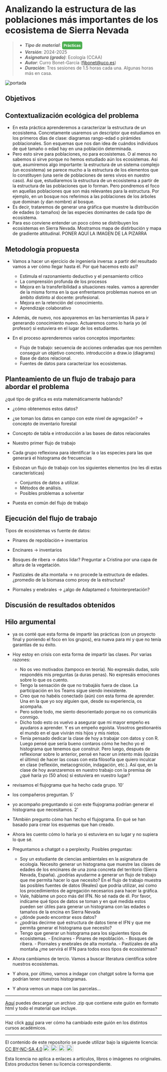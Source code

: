 # Analizando la estructura de las poblaciones más importantes de los ecosistema de Sierra Nevada

> + **_Tipo de material_**: <span style="display: inline-block; font-size: 12px; color: white; background-color: #4caf50; border-radius: 5px; padding: 5px; font-weight: bold;"> Prácticas</span> 
> + **_Versión_**: 2024-2025
> + **_Asignatura (grado)_**: Ecología (CCAA)
> + **_Autor_**: Curro Bonet-García (fjbonet@uco.es)
> + **_Duración_**: Tres sesiones de 1.5 horas cada una. Algunas horas más en casa. 

![portada](https://raw.githubusercontent.com/aprendiendo-cosas/P_estructura_pobs_ecologia_CCAA/refs/tags/main/imagenes/portada.png)




## Objetivos 







## Contextualización ecológica del problema

- En esta práctica aprenderemos a caracterizar la estructura de un ecosistema. Concretamente usaremos un descriptor que estudiamos en los primeros días de clase: diagramas rango-edad o pirámides poblacionales. Son esquemas que nos dan idea de cuándos individuos de qué tamaño o edad hay en una población determinada. 
- Pero esto sirve para poblaciones, no para ecosistemas. O al menos no sabemos si sirve porque no hemos estudiado aún los ecosistemas. Así que, asumiremos algo importante: la estructura de un sistema complejo (un ecosistema) se parece mucho a la estructura de los elementos que lo constituyen (una serie de poblaciones de seres vivos en nuestro caso). Así que, estudiaremos la estructura de un ecosistema a partir de la estructura de las poblaciones que lo forman. Pero pondremos el foco en aquellas poblaciones que son más relevantes para la estructura. Por ejemplo, en un bosque nos referimos a las poblaciones de los árboles que dominan (y dan nombre) al bosque. 
- Es decir, trataremos de generar una gráfica que muestre la distribución de edades (o tamaños) de las especies dominantes de cada tipo de ecosistema. 
- Para eso conviene entender un poco cómo se distribuyen los ecosistemas en Sierra Nevada. Mostramos mapa de distirbución y mapa de gradiente altitudinal. PONER AQUÍ LA IMAGEN DE LA PIZARRA


## Metodología propuesta
- Vamos a hacer un ejercicio de ingeniería inversa: a partir del resultado vamos a ver cómo llegar hasta él. Por qué hacemos esto así?
  - Estimula el razonamiento deductivo y el pensamiento crítico
  - La comprensión profunda de los procesos
  - Mejora en la transferibilidad a situaciones reales. vamos a aprender de la misma forma en la que enfrentamos problemas nuevos en un ámbito distinto al docente: profesional.
  - Mejora en la retención del conocimiento.
  - Aprendizaje colaborativo

- Además, de nuevo, nos apoyaremos en las herramientas IA para ir generando conocimiento nuevo. Actuaremos como lo haría yo (el profesor) si estuviera en el lugar de los estudiantes.
- En el proceso aprenderemos varios conceptos importantes:
  - Flujo de trabajo: secuencia de acciones ordenadas que nos permiten conseguir un objetivo concreto. introducción a draw.io (diagrams)
  - Base de datos relacional.
  - Fuentes de datos para caracterizar los ecosistemas.



## Planteamiento de un flujo de trabajo para abordar el problema

¿qué tipo de gráfica es esta matemáticamente hablando? 

- ¿cómo obtenemos estos datos?
- ¿se toman los datos en campo con este nivel de agregación? -> concepto de inventario forestal
- Concepto de tabla e introducción a las bases de datos relacionales
- Nuestro primer flujo de trabajo

- Cada grupo reflexiona para identificar la o las especies para las que generará el histograma de frecuencias
- Esbozan un flujo de trabajo con los siguientes elementos (no les di estas características)
  - Conjuntos de datos a utilizar.
  - Métodos de análisis.
  - Posibles problemas a solventar

- Puesta en común del flujo de trabajo
## Ejecución del flujo de trabajo
Tipos de ecosistemas vs fuente de datos:

- Pinares de repoblación-> inventarios

- Encinares -> inventarios

- Bosques de ribera -> datos lidar? Preguntar a Cristina por una capa de altura de la vegetación.

- Pastizales de alta montaña -> no procede la estructura de edades. ¿promedio de la biomasa como proxy de la estructura?

- Piornales y enebrales -> ¿algo de Adaptamed o fotointerpretación?








## Discusión de resultados obtenidos



## Hilo argumental

- ya os conté que esta forma de impartir las prácticas (con un proyecto final y poniendo el foco en los grupos), era nueva para mí y que no tenía garantías de su éxito.
- Hoy estoy en crisis con esta forma de impartir las clases. Por varias razones:
  - No os veo motivados (tampoco en teoría). No expresáis dudas, solo respondéis mis preguntas (a duras penas). No expresáis emociones sobre lo que os cuento. 
  - Tengo la sensación de que no trabajáis fuera de clase. La participación en los Teams sigue siendo inexistente. 
  - Creo que no habéis conectado (aún) con esta forma de aprender. Una en la que yo soy alguien que, desde su experiencia, os acompaña.
  - Pero sobre todo, me siento desorientado porque no os comunicáis conmigo. 
  - Dicho todo esto os vuelvo a asegurar que mi mayor empeño es ayudaros a aprender. Y es un empeño egoísta. Vosotros gestionaréis el mundo en el que vivirán mis hijos y mis nietos.
  - Tenía pensado dedicar la clase de hoy a trabajar con datos y con R. Luego pensé que sería bueno contaros cómo he hecho yo el histograma que tenemos que construir. Pero luego, después de reflexionar sobre lo anterior, pensé en hacer un intento más (quizás el último) de hacer las cosas con esta filosofía que quiero inculcar en clase (reflexión, metacognición, indagación, etc.). Así que, en la clase de hoy avanzaremos en nuestro trabajo con la premisa de ¿qué haría yo (50 años) si estuviera en vuestro lugar?

- revisamos el flujograma que ha hecho cada grupo. 10'
- los compañeros preguntan. 5'
- yo acompaño preguntando si con este flujograma podrían generar el histograma que necesitamos. 2'
- TAmbién pregunto cómo han hecho el flujograma. En qué se han basado para crear los esquemas que han creado. 
- Ahora les cuento cómo lo haría yo si estuviera en su lugar y no supiera lo que sé. 
- Preguntamos a chatgpt o a perplexity. Posibles preguntas:
  - Soy un estudiante de ciencias ambientales en la asignatura de ecología. Necesito generar un histograma que muestre las clases de edades de los encinares de una zona concreta del territorio (Sierra Nevada, España).  ¿podrías ayudarme a generar un flujo de trabajo que me permita hacer lo que necesito? En el flujo de trabajo muestra las posibles fuentes de datos (Reales) que podría utilizar, así como los procedimientos de agregación necesarios para hacer la gráfica.
  - Vale, háblame un poco más del IFN. No sé nada de él. Por favor, indícame qué tipos de datos se toman y en qué medida estos pueden ser útiles para generar un histograma con las edades o tamaños de la encina en Sierra Nevada
  - ¿dónde puedo encontrar esos datos?
  - ¿podrías decirme qué estructura de datos tiene el IFN y que me permita generar el histograma que necesito?
  - Tengo que generar un histograma para los siguientes tipos de ecosistemas.  - Encinares - Pinares de repoblación. - Bosques de ribera. - Piornales y enebrales de alta montaña. - Pastizales de alta montaña ¿me servirá el IFN para todos esos tipos de ecosistemas?

- Ahora cambiamos de tercio. Vamos a buscar literatura científica sobre nuestros ecosistemas.
- Y ahora, por último, vamos a indagar con chatgpt sobre la forma que podrían tener nuestros histogramas.
- Y ahora vemos un mapa con las parcelas...




****

[Aquí](https://github.com/aprendiendo-cosas/P_estructura_pobs_ecologia_CCAA/archive/refs/tags/2024_2025.zip) puedes descargar un archivo .zip que contiene este guión en formato html y todo el material que incluye.

****

Haz click [aquí](https://github.com/aprendiendo-cosas/P_estructura_pobs_ecologia_CCAA/releases) para ver cómo ha cambiado este guión en los distintos cursos académicos.

****

 <p xmlns:cc="http://creativecommons.org/ns#" >El contenido de este repositorio se puede utilizar bajo la siguiente licencia:  <a  href="https://creativecommons.org/licenses/by-nc-sa/4.0/?ref=chooser-v1"  target="_blank" rel="license noopener noreferrer"  style="display:inline-block;">CC BY-NC-SA 4.0<img  style="height:22px!important;margin-left:3px;vertical-align:text-bottom;"   src="https://mirrors.creativecommons.org/presskit/icons/cc.svg?ref=chooser-v1"  alt=""><img  style="height:22px!important;margin-left:3px;vertical-align:text-bottom;"   src="https://mirrors.creativecommons.org/presskit/icons/by.svg?ref=chooser-v1"  alt=""><img  style="height:22px!important;margin-left:3px;vertical-align:text-bottom;"   src="https://mirrors.creativecommons.org/presskit/icons/nc.svg?ref=chooser-v1"  alt=""><img  style="height:22px!important;margin-left:3px;vertical-align:text-bottom;"   src="https://mirrors.creativecommons.org/presskit/icons/sa.svg?ref=chooser-v1"  alt=""></a></p> 

<p>Esta licencia no aplica a enlaces a artículos, libros o imágenes no originales. Estos productos tienen su licencia correspondiente.</p>

